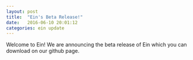 ```yaml
---
layout: post
title:  "Ein's Beta Release!"
date:   2016-06-10 20:01:12
categories: ein update
---
```


Welcome to Ein!  We are announcing the beta release of Ein which you
can download on our github page.